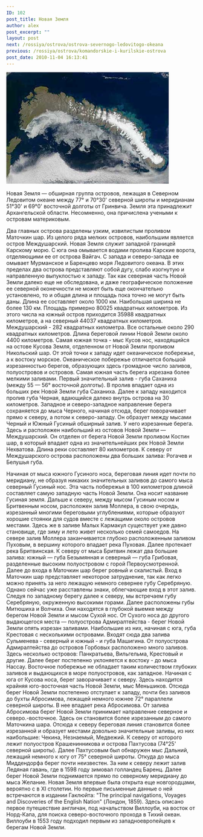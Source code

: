 ```yaml
---
ID: 102
post_title: Новая Земля
author: alex
post_excerpt: ""
layout: post
next: /rossiya/ostrova/ostrova-severnogo-ledovitogo-okeana
previous: /rossiya/ostrova/komandorskie-i-kurilskie-ostrova
post_date: 2010-11-04 16:13:41
---
```


 

![](/img/book/517.jpg)

Новая Земля — обширная группа островов, лежащая в Северном Ледовитом океане между 77° и 70°30' северной широты и меридианам 51°30' и 69°0' восточной долготы от Гринвича. Земля эта принадлежит Архангельской области. Несомненно, она причислена учеными к островам материковым. 
  
Два главных острова разделены узким, извилистым проливом Маточкин шар. Из целого ряда мелких островов, наибольшим является остров Междушарский. Новая Земля служит западной границей Карскому морю. С юга она омывается водами пролива Карские ворота, отделяющими ее от острова Вайгач. С запада и северо-запада ее омывает Мурманское и Баренцево моря Ледовитого океана. В этих пределах два острова представляют собой дугу, слабо изогнутую и направленную выпуклостью к западу. Так как северная часть Новой Земли далеко еще не обследована, и даже географическое положение ее северной оконечности не может быть еще окончательно установлено, то и общая длина и площадь пока точно не могут быть даны. Длина ее составляет около 1000 км. Наибольшая ширина не более 130 км. Площадь примерно 80025 квадратных километров. Из этого числа на южный остров приходится 35988 квадратных километров, а на северный 44037 квадратных километров. Междушарский - 282 квадратных километра. Все остальные около 290 квадратных километров. 
Длина береговой линии Новой Земли около 4400 километров. Самая южная точка - мыс Кусов нос, находящийся на остове Кусова Земля, отделенном от Новой Земли проливом Никольский шар. От этой точки к западу идет океаническое побережье, а к востоку морское. Океаническое побережье отличается большой изрезанностью берегов, образующих здесь громадное число заливов, полуостровов и островов. Самая южная часть берега изрезана более мелкими заливами. Первый значительный залив - губа Саханиха (между 55 — 56° восточной долготы). В пролив впадает одна из больших рек Новой Земли губа Саханиха. Далее к западу находится пролив губа Черная, вдающийся далеко внутрь острова на 30 километров. Западное и северо-западное направление берега сохраняется до мыса Черного, начиная отсюда, берег поворачивает прямо к северу, а потом к северо-западу. Он образует между мысами Черный и Южный Гусиный обширный залив. У него изрезанные берега. Здесь и расположен наибольший из остовов Новой Земли — Междушарский. Он отделен от берега Новой Земли проливом Костин шар, в который впадает одна из значительнейших рек Новой Земли Нехватова. Длина реки составляет 80 километров. К северу от Междушарского острова расположены два больших залива: Рогачев и Белушья губа. 
  
Начиная от мыса южного Гусиного носа, береговая линия идет почти по меридиану, не образуя никаких значительных заливов до самого мыса северный Гусиный нос. Эта часть побережья в 100 километров длиной составляет самую западную часть Новой Земли. Она носит название Гусиная земля.&nbsp;Дальше к северу, между мысом Гусиным носом и Бритвенным носом, расположен залив Моллера, в свою очередь, изрезанный многими береговыми углублениями, которые образуют хорошие стоянки для судов вместе с лежащими около островов местами. Здесь же в заливе Малых Кармакул существует уже давно становище, где зиму и лето живет несколько семей самоедов. На севере залив Моллера заканчивается глубоко расположенным заливом Пуховым, в вершину которого впадает река Пуховая. Далее протекает река Бритвинская. К северу от мыса Бритвин лежат два большие залива: южный — губа Безымянная и северный — губа Грибовая, разделенные высоким полуостровом с горой Первоусмотренной. Далее до входа в Маточкин шар берег ровный и скалистый. Вход в Маточкин шар представляет некоторое затруднение, так как легко можно принять за него лежащую немного севернее губу Серебряную. Однако сейчас уже расставлены знаки, облегчающие вход в этот залив.
Следуя по западному берегу далее к северу, мы встречаем губу Серебряную, окруженную высокими горами. Далее расположены губы Митюшиха и Волчиха. Они находятся в глубокой выемке между берегом Новой Земли и мысом Сухой нос. От Сухого носа до другого выдающегося места — полуострова Адмиралтейства -&nbsp;берег Новой Земли опять изрезан заливами. Наибольшие из них, начиная с юга, губа Крестовая с несколькими островами. Входят сюда два залива Сульменева -&nbsp;северный и южный -&nbsp;и губа Машигина. От полуострова Адмиралтейства до островов Горбовых расположено много заливов. Здесь несколько островов:&nbsp;Панкратьева, Вильгельма, Крестовый и другие.
Далее берег постепенно уклоняется к востоку - до мыса Нассау. Восточное побережье не обладает таким количеством глубоких заливов и выдающихся в море полуостровов, как западное. Начиная с юга от Кусова носа, берег заворачивает к северу. Здесь находится крайняя юго-восточная часть Новой Земли, мыс Меньшиков. Отсюда берег Новой Земли постепенно отступает к западу, почти без заливов до бухты Абросимова, лежащей немного южнее 72° параллели северной широты. В нее впадает река Абросимова. От залива Абросимова берег Новой Земли принимает направление северное и северо.-восточное. Здесь он становится более изрезанным до самого Маточкина шара. Отсюда к северу береговая линия становится более изрезанной и образует местами довольно значительные заливы, из них наибольшие: Чекина, Незнаемый, Медвежий. К северу от которого лежит полуостров Крашенинникова и острова Пахтусова (74°25' северной широты). Далее Пахтусовым был обнаружен мыс Дальний, лежащий немного к югу от 75° северной широты. Откуда до мыса Миддендорфа берег почти неизвестен. За ним к северу лежит залив Ледяная гавань, где в 1598 году зимовал голландец Баренц. Далее берег Новой Земли поднимается прямо по северному меридиану до мыса Желание. Новая Земля впервые была открыта еще новгородцами, вероятно с в XI столетии. Но первые письменные данные о ней встречаются в издании Гаклюйта: "The principal navigations, Voyages and Discoveries of the English Nation" (Лондон, 1859). Здесь описано первое путешествие англичан, под начальством Виллоуби, на восток от Норд-Капа, для поиска северо-восточного прохода в Тихий океан. Виллоуби в 1553 году подходил первым из западноевропейцев к берегам Новой Земли.